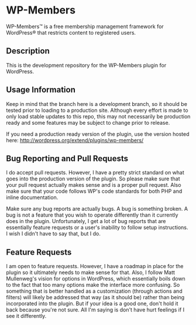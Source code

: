 # WP-Members #

WP-Members&trade; is a free membership management framework for WordPress&reg; that restricts content to registered users.

## Description ##

This is the development repository for the WP-Members plugin for WordPress.

## Usage Information ##

Keep in mind that the branch here is a development branch, so it should be tested prior to loading to a production site.  Although every effort is made to only load stable updates to this repo, this may not necessarily be production ready and some features may be subject to change prior to release.

If you need a production ready version of the plugin, use the version hosted here:
http://wordpress.org/extend/plugins/wp-members/

## Bug Reporting and Pull Requests ##

I do accept pull requests.  However, I have a pretty strict standard on what goes into the production version of the plugin.  So please make sure that your pull request actually makes sense and is a proper pull request.  Also make sure that your code follows WP's code standards for both PHP and inline documentation.

Make sure any bug reports are actually bugs.  A bug is something broken.  A bug is not a feature that you wish to operate differently than it currently does in the plugin.  Unfortunately, I get a lot of bug reports that are essentially feature requests or a user's inability to follow setup instructions.  I wish I didn't have to say that, but I do.

## Feature Requests ##

I am open to feature requests. However, I have a roadmap in place for the plugin so it ultimately needs to make sense for that.  Also, I follow Matt Mullenweg's vision for options in WordPress, which essentially boils down to the fact that too many options make the interface more confusing.  So something that is better handled as a customization (through actions and filters) will likely be addressed that way (as it should be) rather than being incorporated into the plugin.  But if your idea is a good one, don't hold it back because you're not sure.  All I'm saying is don't have hurt feelings if I see it differently.
